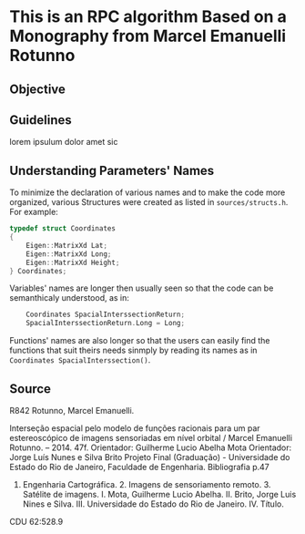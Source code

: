 # This is an RPC algorithm Based on a Monography from Marcel Emanuelli Rotunno

## Objective

## Guidelines
lorem ipsulum dolor amet sic 

## Understanding Parameters' Names

To minimize the declaration of various names and to make the code more organized, various Structures were created as listed in `sources/structs.h`.
For example:

```cpp
typedef struct Coordinates
{
    Eigen::MatrixXd Lat;
    Eigen::MatrixXd Long;
    Eigen::MatrixXd Height;
} Coordinates;
```

Variables' names are longer then usually seen so that the code can be semanthicaly understood, as in:

```cpp
    Coordinates SpacialInterssectionReturn;
    SpacialInterssectionReturn.Long = Long;
```

Functions' names are also longer so that the users can easily find the functions that suit theirs needs sinmply by reading its names as in `Coordinates SpacialInterssection()`.

## Source

R842 Rotunno, Marcel Emanuelli.

Interseção espacial pelo modelo de funções racionais para
um par estereoscópico de imagens sensoriadas em nível
orbital / Marcel Emanuelli Rotunno. – 2014.
47f.
Orientador: Guilherme Lucio Abelha Mota
Orientador: Jorge Luís Nunes e Silva Brito
Projeto Final (Graduação) - Universidade do Estado do Rio
de Janeiro, Faculdade de Engenharia.
Bibliografia p.47

1. Engenharia Cartográfica. 2. Imagens de sensoriamento
   remoto. 3. Satélite de imagens. I. Mota, Guilherme Lucio
   Abelha. II. Brito, Jorge Luis Nines e Silva. III. Universidade do
   Estado do Rio de Janeiro. IV. Título.

CDU 62:528.9

